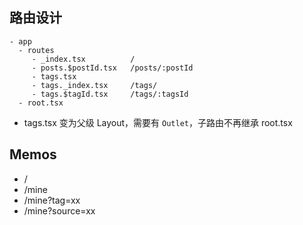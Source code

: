 
## 路由设计

```
- app
  - routes
     - _index.tsx          /
     - posts.$postId.tsx   /posts/:postId
     - tags.tsx            
     - tags._index.tsx     /tags/
     - tags.$tagId.tsx     /tags/:tagsId
  - root.tsx
```

-  tags.tsx 变为父级 Layout，需要有 `Outlet`，子路由不再继承 root.tsx




## Memos

- /
- /mine
- /mine?tag=xx
- /mine?source=xx